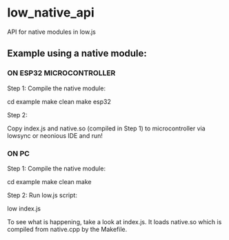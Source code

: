 # low_native_api

API for native modules in low.js


## Example using a native module:

### ON ESP32 MICROCONTROLLER

Step 1: Compile the native module:

cd example
make clean
make esp32


Step 2:

Copy index.js and native.so (compiled in Step 1) to microcontroller
via lowsync or neonious IDE and run!


### ON PC

Step 1: Compile the native module:

cd example
make clean
make


Step 2: Run low.js script:

low index.js

To see what is happening, take a look at index.js. It loads native.so which
is compiled from native.cpp by the Makefile.
